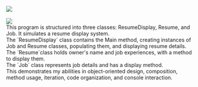 <picture><img src="https://img.shields.io/badge/RESUME DISPLAY-purple?label=c-sharp"></picture><br>
<br>
<picture><img src="https://img.shields.io/badge/DESCRIPTION:-blue"></picture><br>
This program is structured into three classes: ResumeDisplay, Resume, and Job. It simulates a resume display system.<br>
The ´ResumeDisplay´ class contains the Main method, creating instances of Job and Resume classes, populating them, and displaying resume details.<br>
The ´Resume´class holds owner's name and job experiences, with a method to display them.<br>
The ´Job´ class represents job details and has a display method.<br>
This demonstrates my abilities in object-oriented design, composition, method usage, iteration, code organization, and console interaction.